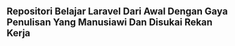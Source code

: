## **Repositori Belajar Laravel Dari Awal Dengan Gaya Penulisan Yang Manusiawi Dan Disukai Rekan Kerja**
